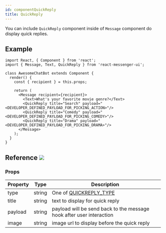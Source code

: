 ```yaml
---
id: componentQuickReply
title: QuickReply
---
```


You can include `QuickReply` component inside of `Message` component do display quick replies.

## Example

```BotWebPlayer path=quickreply
import React, { Component } from 'react';
import { Message, Text, QuickReply } from 'react-messenger-ui';

class AwesomeChatBot extends Component {
  render() {
    const { recipient } = this.props;

    return (
      <Message recipient={recipient}>
        <Text>What's your favorite movie genre?</Text>
        <QuickReply title="Search" payload="<DEVELOPER_DEFINED_PAYLOAD_FOR_PICKING_ACTION>"/>
        <QuickReply title="Comedy" payload="<DEVELOPER_DEFINED_PAYLOAD_FOR_PICKING_COMEDY>"/>
        <QuickReply title="Drama" payload="<DEVELOPER_DEFINED_PAYLOAD_FOR_PICKING_DRAMA>"/>
      </Message>
    );
  }
}
```

## Reference [![](https://img.shields.io/badge/Messenger-Documentation-blue.svg)](https://developers.facebook.com/docs/messenger-platform/send-messages/quick-replies)


### Props

| Property | Type | Description |
| -------- | ---- | ----------- |
| type     | string | One of [QUICKREPLY_TYPE](constants.html#quickreply-type)         |
| title    | string | text to display for quick reply |
| payload  | string | payload will be send back to the message hook after user interaction |
| image    | string | image url to display before the quick reply

